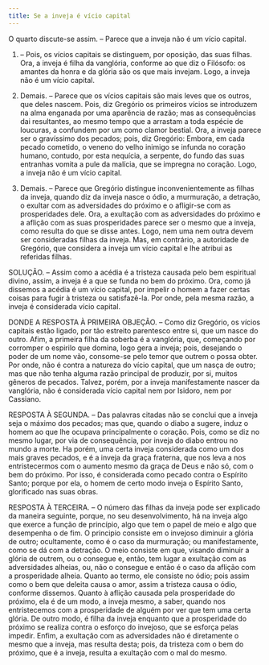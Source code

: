 ```yaml
---
title: Se a inveja é vício capital
---
```


O quarto discute-se assim. – Parece que a inveja não é um vício capital.  

1. – Pois, os vícios capitais se distinguem, por oposição, das suas filhas. Ora, a inveja é filha da vanglória, conforme ao que diz o Filósofo: os amantes da honra e da glória são os que mais invejam. Logo, a inveja não é um vício capital.  

2. Demais. – Parece que os vícios capitais são mais leves que os outros, que deles nascem. Pois, diz Gregório os primeiros vícios se introduzem na alma enganada por uma aparência de razão; mas as consequências dai resultantes, ao mesmo tempo que a arrastam a toda espécie de loucuras, a confundem por um como clamor bestial. Ora, a inveja parece ser o gravíssimo dos pecados; pois, diz Gregório: Embora, em cada pecado cometido, o veneno do velho inimigo se infunda no coração humano, contudo, por esta nequícia, a serpente, do fundo das suas entranhas vomita a pule da malícia, que se impregna no coração. Logo, a inveja não é um vício capital.  

3. Demais. – Parece que Gregório distingue inconvenientemente as filhas da inveja, quando diz da inveja nasce o ódio, a murmuração, a detração, o exultar com as adversidades do próximo e o afligir-se com as prosperidades dele. Ora, a exultação com as adversidades do próximo e a aflição com as suas prosperidades parece ser o mesmo que a inveja, como resulta do que se disse antes. Logo, nem uma nem outra devem ser consideradas filhas da inveja.  Mas, em contrário, a autoridade de Gregório, que considera a inveja um vício capital e lhe atribui as referidas filhas.  

SOLUÇÃO. – Assim como a acédia é a tristeza causada pelo bem espiritual divino, assim, a inveja é a que se funda no bem do próximo. Ora, como já dissemos a acédia é um vício capital, por impelir o homem a fazer certas coisas para fugir à tristeza ou satisfazê-la. Por onde, pela mesma razão, a inveja é considerada vício capital.  

DONDE A RESPOSTA À PRIMEIRA OBJEÇÃO. – Como diz Gregório, os vícios capitais estão ligado, por tão estreito parentesco entre si, que um nasce do outro. Afim, a primeira filha da soberba é a vanglória, que, começando por corromper o espirilo que domina, logo gera a inveja; pois, desejando o poder de um nome vão, consome-se pelo temor que outrem o possa obter. Por onde, não é contra a natureza do vício capital, que um nasça de outro; mas que não tenha alguma razão principal de produzir, por si, muitos gêneros de pecados. Talvez, porém, por a inveja manifestamente nascer da vanglória, não é considerada vício capital nem por Isidoro, nem por Cassiano.  

RESPOSTA À SEGUNDA. – Das palavras citadas não se conclui que a inveja seja o máximo dos pecados; mas que, quando o diabo a sugere, induz o homem ao que lhe ocupava principalmente o coração. Pois, como se diz no mesmo lugar, por via de consequência, por inveja do diabo entrou no mundo a morte. Ha porém, uma certa inveja considerada como um dos mais graves pecados, e é a inveja da graça fraterna, que nos leva a nos entristecermos com o aumento mesmo da graça de Deus e não só, com o bem do próximo. Por isso, é considerada como pecado contra o Espírito Santo; porque por ela, o homem de certo modo inveja o Espírito Santo, glorificado nas suas obras.  

RESPOSTA À TERCEIRA. – O número das filhas da inveja pode ser explicado da maneira seguinte, porque, no seu desenvolvimento, há na inveja algo que exerce a função de princípio, algo que tem o papel de meio e algo que desempenha o de fim. O principio consiste em o invejoso diminuir a glória de outro; ocultamente, como é o caso da murmuração; ou manifestamente, como se dá com a detração. O meio consiste em que, visando diminuir a glória de outrem, ou o consegue e, então, tem lugar a exultação com as adversidades alheias, ou, não o consegue e então é o caso da aflição com a prosperidade alheia. Quanto ao termo, ele consiste no ódio; pois assim como o bem que deleita causa o amor, assim a tristeza causa o ódio, conforme dissemos. Quanto à aflição causada pela prosperidade do próximo, ela é de um modo, a inveja mesmo, a saber, quando nos entristecemos com a prosperidade de alguém por ver que tem uma certa glória. De outro modo, é filha da inveja enquanto que a prosperidade do próximo se realiza contra o esforço do invejoso, que se esforça pelas impedir. Enfim, a exultação com as adversidades não é diretamente o mesmo que a inveja, mas resulta desta; pois, da tristeza com o bem do próximo, que é a inveja, resulta a exultação com o mal do mesmo.